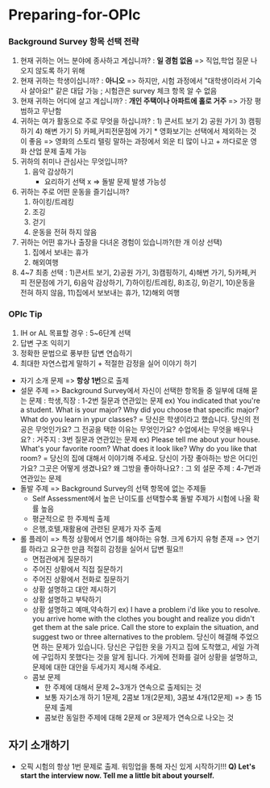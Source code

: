 # Preparing-for-OPIc

### Background Survey 항목 선택 전략
1. 현재 귀하는 어느 분야에 종사하고 계십니까?
   : **일 경험 없음** => 직업,학업 질문 나오지 않도록 하기 위해
2. 현재 귀하는 학생이십니까?
   : **아니오** => 하지만, 시험 과정에서 "대학생이라서 기숙사 살아요!" 같은 대답 가능 ; 시험관은 survey 체크 항목 알 수 없음
3. 현재 귀하는 어디에 살고 계십니까?
   : **개인 주택이나 아파트에 홀로 거주** => 가장 평범하고 무난함
4. 귀하는 여가 활동으로 주로 무엇을 하십니까?
   : 1) 콘서트 보기
     2) 공원 가기
     3) 캠핑하기
     4) 해변 가기
     5) 카페,커피전문점에 가기
        * 영화보기는 선택에서 제외하는 것이 좋음 => 영화의 스토리 텔링 말하는 과정에서 외운 티 많이 나고 + 까다로운 영화 산업 문제 출제 가능
5. 귀하의 취미나 관심사는 무엇입니까?
     1) 음악 감상하기
        * 요리하기 선택 x => 돌발 문제 발생 가능성
6. 귀하는 주로 어떤 운동을 즐기십니까?
     1) 하이킹/트레킹
     2) 조깅
     3) 걷기
     4) 운동을 전혀 하지 않음
7. 귀하는 어떤 휴가나 출장을 다녀온 경험이 있습니까?(한 개 이상 선택)
   1) 집에서 보내는 휴가
   2) 해외여행
8. 4~7 최종 선택 : 1)콘서트 보기, 2)공원 가기, 3)캠핑하기, 4)해변 가기, 5)카페,커피 전문점에 가기, 6)음악 감상하기, 7)하이킹/트레킹, 8)조깅, 9)걷기, 10)운동을 전혀 하지 않음, 
                  11)집에서 보보내는 휴가, 12)해외 여행

### OPIc Tip
1) IH or AL 목표할 경우 : 5~6단계 선택
2) 답변 구조 익히기
3) 정확한 문법으로 풍부한 답변 연습하기
4) 최대한 자연스럽게 말하기 + 적절한 감정을 실어 이야기 하기
* 자기 소개 문제 => **항상 1번**으로 출제
* 설문 주제 => Background Survey에서 자신이 선택한 항목들 중 일부에 대해 묻는 문제
  : 학생,직장 : 1-2번 질문과 연관있는 문제 
  ex) You indicated that you're a student. What is your major? Why did you choose that specific major? What do you learn in ypur classes?
      = 당신은 학생이라고 했습니다. 당신의 전공은 무엇인가요? 그 전공을 택한 이유는 무엇인가요? 수업에서는 무엇을 배우나요?
  : 거주지 : 3번 질문과 연관있는 문제
  ex) Please tell me about your house. What's your favorite room? What does it look like? Why do you like that room?
      = 당신의 집에 대해서 이야기해 주세요. 당신이 가장 좋아하는 방은 어디인가요? 그곳은 어떻게 생겼나요? 왜 그방을 좋아하나요?
  : 그 외 설문 주제 : 4-7번과 연관있는 문제
* 돌발 주제 => Background Survey의 선택 항목에 없는 주제들
  - Self Assessment에서 높은 난이도를 선택할수록 돌발 주제가 시험에 나올 확률 높음
  - 평균적으로 한 주제씩 출제
  - 은행,호텔,재활용에 관련된 문제가 자주 출제
* 롤 플레이 => 특정 상황에서 연기를 해야하는 유형. 크게 6가지 유형 존재 => 연기를 하라고 요구한 만큼 적절히 감정을 실어서 답변 필요!!
  - 면접관에게 질문하기
  - 주어진 상황에서 직접 질문하기
  - 주어진 상황에서 전화로 질문하기
  - 상황 설명하고 대안 제시하기
  - 상황 설명하고 부탁하기
  - 상황 설명하고 예매,약속하기
  ex) I have a problem i'd like you to resolve. you arrive home with the clothes you bought and realize you didn't get them at the sale price. Call the store to explain the          situation, and suggest two or three alternatives to the problem.
      당신이 해결해 주었으면 하는 문제가 있습니다. 당신은 구입한 옷을 가지고 집에 도착했고, 세일 가격에 구입하지 못했다는 것을 알게 됩니다. 가게에 전화를 걸어 상황을 설명하고, 문제에 대한         대안을 두세가지 제시해 주세요.
  * 콤보 문제
    - 한 주제에 대해서 문제 2~3개가 연속으로 출제되는 것
    - 보통 자기소개 하기 1문제, 2콤보 1개(2문제), 3콤보 4개(12문제) => 총 15문제 출제
    - 콤보란 동일한 주제에 대해 2문제 or 3문제가 연속으로 나오는 것

## 자기 소개하기
 - 오픽 시험의 항상 1번 문제로 출제. 워밍업을 통해 자신 있게 시작하기!!!
**Q) Let's start the interview now. Tell me a little bit about yourself.**
